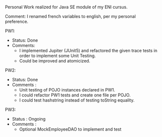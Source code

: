Personal Work realized for Java SE module of my ENI cursus.

Comment: I renamed french variables to english, per my personal preference. 

PW1: 
- Status: Done
- Comments: 
  - I implemented Jupiter (JUnit5) and refactored the given trace tests in order to implement some Unit Testing. 
  - Could be improved and atomicized. 

PW2:
- Status: Done
- Comments :
  - Unit testing of POJO instances declared in PW1.
  - I could refactor PW1 tests and create one file per POJO.
  - I could test hashstring instead of testing toString equality.

PW3:
- Status : Ongoing
- Comments :
  - Optional MockEmployeeDAO to implement and test